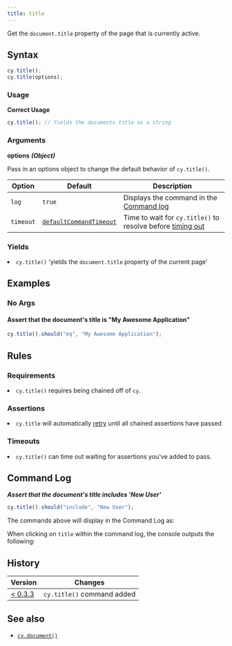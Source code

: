```yaml
---
title: title
---
```


Get the `document.title` property of the page that is currently active.

## Syntax

```javascript
cy.title();
cy.title(options);
```

### Usage

**<Icon name="check-circle" color="green"></Icon> Correct Usage**

```javascript
cy.title(); // Yields the documents title as a string
```

### Arguments

**<Icon name="angle-right"></Icon> options** **_(Object)_**

Pass in an options object to change the default behavior of `cy.title()`.

| Option    | Default                                                              | Description                                                                              |
| --------- | -------------------------------------------------------------------- | ---------------------------------------------------------------------------------------- |
| `log`     | `true`                                                               | Displays the command in the [Command log](/guides/core-concepts/test-runner#Command-Log) |
| `timeout` | [`defaultCommandTimeout`](/guides/references/configuration#Timeouts) | Time to wait for `cy.title()` to resolve before [timing out](#Timeouts)                  |

### Yields [<Icon name="question-circle"/>](introduction-to-cypress#Subject-Management)

<List><li>`cy.title()` 'yields the `document.title` property of the current page' </li></List>

## Examples

### No Args

#### Assert that the document's title is "My Awesome Application"

```javascript
cy.title().should("eq", "My Awesome Application");
```

## Rules

### Requirements [<Icon name="question-circle"/>](introduction-to-cypress#Chains-of-Commands)

<List><li>`cy.title()` requires being chained off of `cy`.</li></List>

### Assertions [<Icon name="question-circle"/>](introduction-to-cypress#Assertions)

<List><li>`cy.title` will automatically [retry](/guides/core-concepts/retry-ability) until all chained assertions have passed</li></List>

### Timeouts [<Icon name="question-circle"/>](introduction-to-cypress#Timeouts)

<List><li>`cy.title()` can time out waiting for assertions you've added to pass.</li></List>

## Command Log

**_Assert that the document's title includes 'New User'_**

```javascript
cy.title().should("include", "New User");
```

The commands above will display in the Command Log as:

<DocsImage src="/img/api/title/test-title-of-website-or-webapp.png" alt="Command Log title" ></DocsImage>

When clicking on `title` within the command log, the console outputs the following:

<DocsImage src="/img/api/title/see-the-string-yielded-in-the-console.png" alt="Console Log title" ></DocsImage>

## History

| Version                                       | Changes                    |
| --------------------------------------------- | -------------------------- |
| [< 0.3.3](/guides/references/changelog#0-3-3) | `cy.title()` command added |

## See also

- [`cy.document()`](/api/commands/document)
